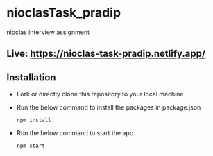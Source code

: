 # nioclasTask_pradip
nioclas interview assignment

## Live: https://nioclas-task-pradip.netlify.app/

## Installation

- Fork or directly clone this repository to your local machine
- Run the below command to install the packages in package.json

  `npm install`

- Run the below command to start the app

  `npm start`